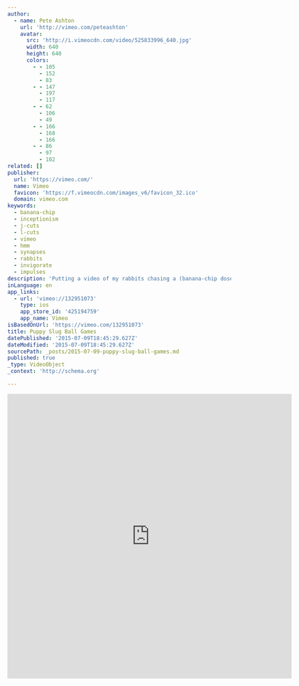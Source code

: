 ```yaml
---
author:
  - name: Pete Ashton
    url: 'http://vimeo.com/peteashton'
    avatar:
      src: 'http://i.vimeocdn.com/video/525833996_640.jpg'
      width: 640
      height: 640
      colors:
        - - 105
          - 152
          - 83
        - - 147
          - 197
          - 117
        - - 62
          - 106
          - 49
        - - 166
          - 168
          - 166
        - - 86
          - 97
          - 102
related: []
publisher:
  url: 'https://vimeo.com/'
  name: Vimeo
  favicon: 'https://f.vimeocdn.com/images_v6/favicon_32.ico'
  domain: vimeo.com
keywords:
  - banana-chip
  - inceptionism
  - j-cuts
  - l-cuts
  - vimeo
  - hmm
  - synapses
  - rabbits
  - invigorate
  - impulses
description: 'Putting a video of my rabbits chasing a (banana-chip dosed) ball through the Inceptionism Deep Dream machine. Slowed down: https://vimeo.com/132952222'
inLanguage: en
app_links:
  - url: 'vimeo://132951073'
    type: ios
    app_store_id: '425194759'
    app_name: Vimeo
isBasedOnUrl: 'https://vimeo.com/132951073'
title: Puppy Slug Ball Games
datePublished: '2015-07-09T18:45:29.627Z'
dateModified: '2015-07-09T18:45:29.627Z'
sourcePath: _posts/2015-07-09-puppy-slug-ball-games.md
published: true
_type: VideoObject
_context: 'http://schema.org'

---
```

<iframe src="https://cdn.embedly.com/widgets/media.html?src=https%3A%2F%2Fplayer.vimeo.com%2Fvideo%2F132951073&amp;url=https%3A%2F%2Fvimeo.com%2F132951073&amp;image=http%3A%2F%2Fi.vimeocdn.com%2Fvideo%2F525833996_640.jpg&amp;key=b7d04c9b404c499eba89ee7072e1c4f7&amp;type=text%2Fhtml&amp;schema=vimeo" width="640" height="640" scrolling="no" frameborder="0" allowfullscreen="allowfullscreen" style=""></iframe>